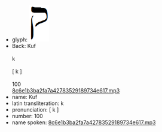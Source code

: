 - glyph: ![78b4224226a638eca742218f03a244c4.png](./92.png)
- Back: Kuf<br /><br />k<br /><br />[ k ]<br /><br />100<br />[8c6e1b3ba2fa7a42783529189734e617.mp3](./79.mp3)
- name: Kuf<br />
- latin transliteration: k<br />
- pronunciation: [ k ]<br />
- number: 100<br />
- name spoken: [8c6e1b3ba2fa7a42783529189734e617.mp3](./79.mp3)